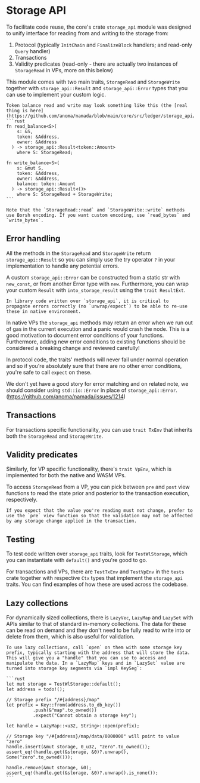 # Storage API

To facilitate code reuse, the core's crate `storage_api` module was designed to unify interface for reading from and writing to the storage from:

1. Protocol (typically `InitChain` and `FinalizeBlock` handlers; and read-only `Query` handler)
2. Transactions
3. Validity predicates (read-only - there are actually two instances of `StorageRead` in VPs, more on this below)

This module comes with two main traits, `StorageRead` and `StorageWrite` together with `storage_api::Result` and `storage_api::Error` types that you can use to implement your custom logic.

~~~admonish example title="Token balance example"
Token balance read and write may look something like this (the [real thing is here](https://github.com/anoma/namada/blob/main/core/src/ledger/storage_api/token.rs)):
```rust
fn read_balance<S>(
    s: &S,
    token: &Address,
    owner: &Address
  ) -> storage_api::Result<token::Amount>
    where S: StorageRead;

fn write_balance<S>(
    s: &mut S,
    token: &Address,
    owner: &Address,
    balance: token::Amount
  ) -> storage_api::Result<()>
    where S: StorageRead + StorageWrite;
```
~~~

```admonish info title="Data encoding"
Note that the `StorageRead::read` and `StorageWrite::write` methods use Borsh encoding. If you want custom encoding, use `read_bytes` and `write_bytes`.
```

## Error handling

All the methods in the `StorageRead` and `StorageWrite` return `storage_api::Result`  so you can simply use the try operator `?` in your implementation to handle any potential errors.

A custom `storage_api::Error` can be constructed from a static str with `new_const`, or from another Error type with `new`. Furthermore, you can wrap your custom `Result` with `into_storage_result` using the `trait ResultExt`.

```admonish warning
In library code written over `storage_api`, it is critical to propagate errors correctly (no `unwrap/expect`) to be able to re-use these in native environment.
```

In native VPs the `storage_api` methods may return an error when we run out of gas in the current execution and a panic would crash the node. This is a good motivation to document error conditions of your functions. Furthermore, adding new error conditions to existing functions should be considered a breaking change and reviewed carefully!

In protocol code, the traits' methods will never fail under normal operation and so if you're absolutely sure that there are no other error conditions, you're safe to call `expect` on these.

We don't yet have a good story for error matching and on related note, we should consider using `std::io::Error` in place of `storage_api::Error`. (<https://github.com/anoma/namada/issues/1214>)

## Transactions

For transactions specific functionality, you can use `trait TxEnv` that inherits both the `StorageRead` and `StorageWrite`.

## Validity predicates

Similarly, for VP specific functionality, there's `trait VpEnv`, which is implemented for both the native and WASM VPs.

To access `StorageRead` from a VP, you can pick between `pre` and `post` view functions to read the state prior and posterior to the transaction execution, respectively.

```admonish warning
If you expect that the value you're reading must not change, prefer to use the `pre` view function so that the validation may not be affected by any storage change applied in the transaction.
```

## Testing

To test code written over `storage_api` traits, look for `TestWlStorage`, which you can instantiate with `default()` and you're good to go.

For transactions and VPs, there are `TestTxEnv` and `TestVpEnv` in the `tests` crate together with respective `Ctx` types that implement the `storage_api` traits. You can find examples of how these are used across the codebase.

## Lazy collections

For dynamically sized collections, there is `LazyVec`, `LazyMap` and `LazySet` with APIs similar to that of standard in-memory collections. The data for these can be read on demand and they don't need to be fully read to write into or delete from them, which is also useful for validation.

~~~admonish example title="LazyMap usage example"
To use lazy collections, call `open` on them with some storage key prefix, typically starting with the address that will store the data. This will give you a "handle" that you can use to access and manipulate the data. In a `LazyMap` keys and in `LazySet` value are turned into storage key segments via `impl KeySeg`:

```rust
let mut storage = TestWlStorage::default();
let address = todo!();

// Storage prefix "/#{address}/map"
let prefix = Key::from(address.to_db_key())
          .push(&"map".to_owned())
          .expect("Cannot obtain a storage key");

let handle = LazyMap::<u32, String>::open(prefix);

// Storage key "/#{address}/map/data/0000000" will point to value "zero"
handle.insert(&mut storage, 0_u32, "zero".to_owned());
assert_eq!(handle.get(&storage, &0)?.unwrap(), Some("zero".to_owned()));

handle.remove(&mut storage, &0);
assert_eq!(handle.get(&storage, &0)?.unwrap().is_none());
```
~~~

